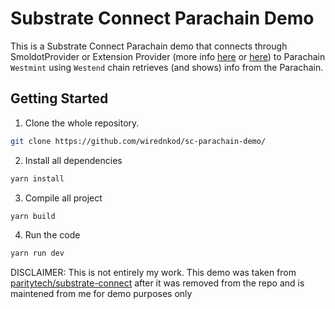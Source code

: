 # Substrate Connect Parachain Demo

This is a Substrate Connect Parachain demo that connects through SmoldotProvider or Extension Provider (more info [here](https://github.com/paritytech/substrate-connect) or [here](https://paritytech.github.io/substrate-connect/)) to Parachain `Westmint` using `Westend` chain retrieves (and shows) info from the Parachain.

## Getting Started

1. Clone the whole repository.

```bash
git clone https://github.com/wirednkod/sc-parachain-demo/
```

2. Install all dependencies

```bash
yarn install
```

3. Compile all project

```bash
yarn build
```

4. Run the code

```bash
yarn run dev
```

DISCLAIMER: This is not entirely my work. This demo was taken from [paritytech/substrate-connect](https://github.com/paritytech/substrate-connect) after it was removed from the repo and is maintened from me for demo purposes only
